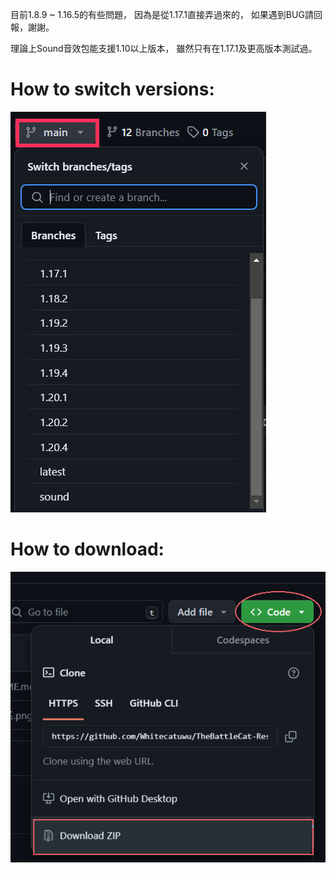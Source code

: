 目前1.8.9 ~ 1.16.5的有些問題，
因為是從1.17.1直接弄過來的，
如果遇到BUG請回報，謝謝。

理論上Sound音效包能支援1.10以上版本，
雖然只有在1.17.1及更高版本測試過。


# How to switch versions:
![GITHUB]( https://github.com/Whitecatuwu/TheBattleCat-Java/blob/main/img2.png?raw=true "img2.png")
# How to download:
![GITHUB]( https://github.com/Whitecatuwu/TheBattleCat-Java/blob/main/img1.png?raw=true "img1.png")
